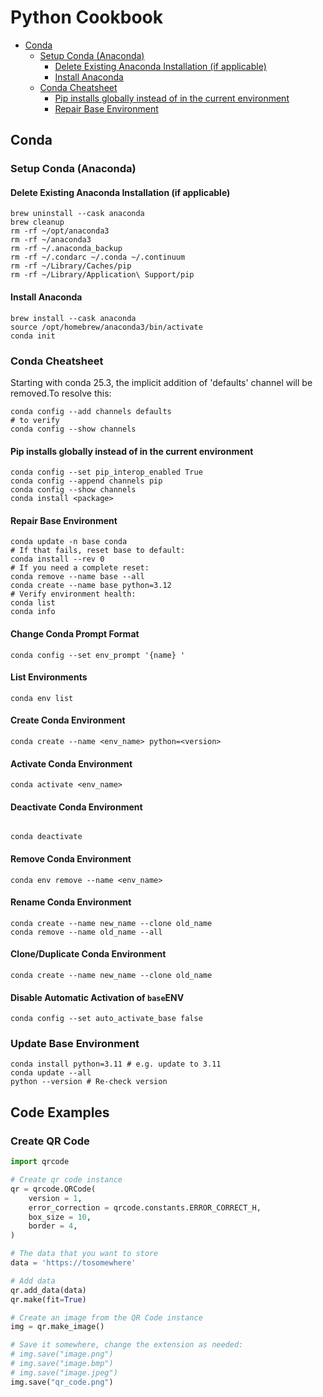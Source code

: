# Python Cookbook

<!-- @import "[TOC]" {cmd="toc" depthFrom=2 depthTo=6 orderedList=false} -->

<!-- code_chunk_output -->

- [Conda](#conda)
  - [Setup Conda (Anaconda)](#setup-conda-anaconda)
    - [Delete Existing Anaconda Installation (if applicable)](#delete-existing-anaconda-installation-if-applicable)
    - [Install Anaconda](#install-anaconda)
  - [Conda Cheatsheet](#conda-cheatsheet)
    - [Pip installs globally instead of in the current environment](#pip-installs-globally-instead-of-in-the-current-environment)
    - [Repair Base Environment](#repair-base-environment)

<!-- /code_chunk_output -->

## Conda

### Setup Conda (Anaconda)

#### Delete Existing Anaconda Installation (if applicable)

```shell
brew uninstall --cask anaconda
brew cleanup
rm -rf ~/opt/anaconda3
rm -rf ~/anaconda3
rm -rf ~/.anaconda_backup
rm -rf ~/.condarc ~/.conda ~/.continuum
rm -rf ~/Library/Caches/pip
rm -rf ~/Library/Application\ Support/pip
```

#### Install Anaconda

```shell
brew install --cask anaconda
source /opt/homebrew/anaconda3/bin/activate
conda init
```

### Conda Cheatsheet

Starting with conda 25.3, the implicit addition of 'defaults' channel will be removed.To resolve this:

```shell
conda config --add channels defaults
# to verify
conda config --show channels
```

#### Pip installs globally instead of in the current environment

```shell
conda config --set pip_interop_enabled True
conda config --append channels pip
conda config --show channels
conda install <package>

```

#### Repair Base Environment

```shell
conda update -n base conda
# If that fails, reset base to default:
conda install --rev 0
# If you need a complete reset:
conda remove --name base --all
conda create --name base python=3.12
# Verify environment health:
conda list
conda info
````

#### Change Conda Prompt Format

```shell
conda config --set env_prompt '{name} '
```

#### List Environments

```shell
conda env list
```

#### Create Conda Environment

```shell
conda create --name <env_name> python=<version>
```

#### Activate Conda Environment

```shell
conda activate <env_name>
```

#### Deactivate Conda Environment

```shell

conda deactivate
```

#### Remove Conda Environment

```shell
conda env remove --name <env_name>
```

#### Rename Conda Environment

```shell
conda create --name new_name --clone old_name
conda remove --name old_name --all
```

#### Clone/Duplicate Conda Environment

```shell
conda create --name new_name --clone old_name
```

#### Disable Automatic Activation of `base`ENV

```shell
conda config --set auto_activate_base false
```

### Update Base Environment

```shell
conda install python=3.11 # e.g. update to 3.11
conda update --all
python --version # Re-check version
```

## Code Examples

### Create QR Code

```python
import qrcode

# Create qr code instance
qr = qrcode.QRCode(
    version = 1,
    error_correction = qrcode.constants.ERROR_CORRECT_H,
    box_size = 10,
    border = 4,
)

# The data that you want to store
data = 'https://tosomewhere'

# Add data
qr.add_data(data)
qr.make(fit=True)

# Create an image from the QR Code instance
img = qr.make_image()

# Save it somewhere, change the extension as needed:
# img.save("image.png")
# img.save("image.bmp")
# img.save("image.jpeg")
img.save("qr_code.png")
```
